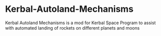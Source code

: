 # Kerbal-Autoland-Mechanisms
Kerbal Autoland Mechanisms is a mod for Kerbal Space Program to assist with automated landing of rockets on different planets and moons

